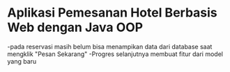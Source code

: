 # Aplikasi Pemesanan Hotel Berbasis Web dengan Java OOP
-pada reservasi masih belum bisa menampikan data dari database saat mengklik "Pesan Sekarang"
-Progres selanjutnya membuat fitur dari model yang baru